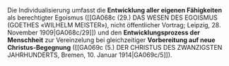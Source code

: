 
Die Individualisierung umfasst die **Entwicklung aller eigenen Fähigkeiten** als berechtigter Egoismus ([[GA068c (29.) DAS WESEN DES EGOISMUS (GOETHES «WILHELM MEISTER»), nicht öffentlicher Vortrag; Leipzig, 28. November 1909|GA068c/29]]) und den **Entwicklungsprozess der Menschheit** zur Vereinzelung bei gleichzeitiger **Vorbereitung auf neue Christus-Begegnung** ([[GA069c (5.) DER CHRISTUS DES ZWANZIGSTEN JAHRHUNDERTS, Bremen, 10. Januar 1914|GA069c/5]]).
